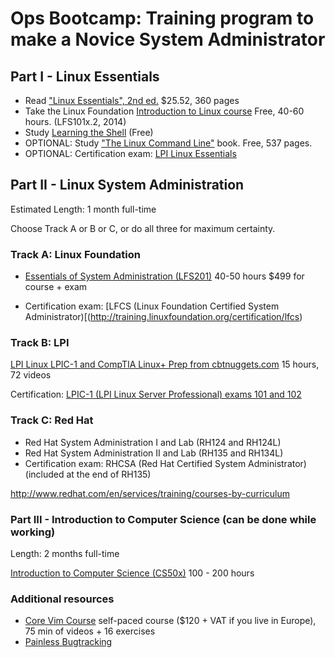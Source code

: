 # Ops Bootcamp: Training program to make a Novice System Administrator

## Part I - Linux Essentials

- Read ["Linux Essentials", 2nd ed.](http://www.amazon.com/Linux-Essentials-Christine-Bresnahan-ebook/dp/B014W9RJJO) $25.52, 360 pages
- Take the Linux Foundation [Introduction to Linux course](https://www.edx.org/course/introduction-linux-linuxfoundationx-lfs101x-2) Free, 40-60 hours.  (LFS101x.2, 2014)
- Study [Learning the Shell](http://linuxcommand.org/lc3_learning_the_shell.php) (Free)
- OPTIONAL:  Study ["The Linux Command Line"](http://linuxcommand.org/tlcl.php) book. Free, 537 pages.
- OPTIONAL:  Certification exam: [LPI Linux Essentials](https://www.lpi.org/certification/linux-essentials/)

## Part II - Linux System Administration

Estimated Length: 1 month full-time

Choose Track A or B or C, or do all three for maximum certainty.

### Track A:  Linux Foundation

- [Essentials of System Administration (LFS201)](http://training.linuxfoundation.org/essentials-of-system-administration)
40-50 hours
$499 for course + exam

- Certification exam: [LFCS (Linux Foundation Certified System Administrator)[(http://training.linuxfoundation.org/certification/lfcs)


### Track B: LPI

[LPI Linux LPIC-1 and CompTIA Linux+ Prep from cbtnuggets.com](https://www.cbtnuggets.com/it-training/lpi-linux-lpic-1-and-comptia-linuxplus-prep)
15 hours, 72 videos

Certification: [LPIC-1 (LPI Linux Server Professional) exams 101 and 102](https://www.lpi.org/certification/get-certified-lpi/lpic-1-linux-server-professional/)


### Track C: Red Hat

- Red Hat System Administration I and Lab (RH124 and RH124L)
- Red Hat System Administration II and Lab (RH135 and RH134L)
- Certification exam: RHCSA (Red Hat Certified System Administrator)   (included at the end of RH135)
 
http://www.redhat.com/en/services/training/courses-by-curriculum


### Part III - Introduction to Computer Science (can be done while working)

Length: 2 months full-time

[Introduction to Computer Science (CS50x)](https://www.edx.org/course/introduction-computer-science-harvardx-cs50x)
100 - 200 hours

### Additional resources
- [Core Vim Course](http://vimcasts.org/training/core-vim-course/) self-paced course ($120 + VAT if you live in Europe), 75 min of videos + 16 exercises
- [Painless Bugtracking](http://www.joelonsoftware.com/articles/fog0000000029.html)
